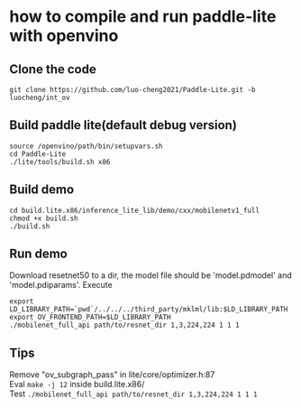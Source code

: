 # how to compile and run paddle-lite with openvino

## Clone the code
```
git clone https://github.com/luo-cheng2021/Paddle-Lite.git -b luocheng/int_ov
```

## Build paddle lite(default debug version)
```
source /openvino/path/bin/setupvars.sh
cd Paddle-Lite
./lite/tools/build.sh x86
```

## Build demo
```
cd build.lite.x86/inference_lite_lib/demo/cxx/mobilenetv1_full
chmod +x build.sh
./build.sh
```

## Run demo
Download resetnet50 to a dir, the model file should be 'model.pdmodel' and 'model.pdiparams'. Execute
```
export LD_LIBRARY_PATH=`pwd`/../../../third_party/mklml/lib:$LD_LIBRARY_PATH
export OV_FRONTEND_PATH=$LD_LIBRARY_PATH
./mobilenet_full_api path/to/resnet_dir 1,3,224,224 1 1 1
```

## Tips
Remove "ov_subgraph_pass" in lite/core/optimizer.h:87  
Eval `make -j 12` inside build.lite.x86/  
Test `./mobilenet_full_api path/to/resnet_dir 1,3,224,224 1 1 1`  
